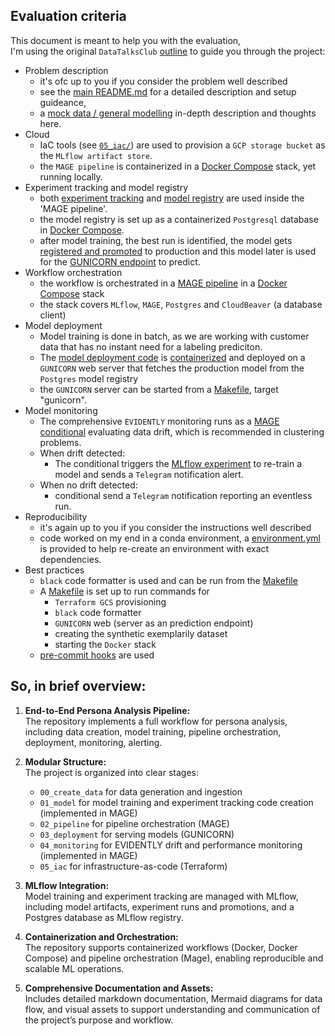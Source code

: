 ## Evaluation criteria
This document is meant to help you with the evaluation,  
I'm using the original `DataTalksClub` [outline](https://github.com/DataTalksClub/mlops-zoomcamp/tree/main/07-project) to guide you through the project:

* Problem description
    * it's ofc up to you if you consider the problem well described
    * see the [main README.md](./README.md) for a detailed description and setup guideance,  
    * a [mock data / general modelling](00_create_data/README.md) in-depth description and thoughts here.
* Cloud
    * IaC tools (see [`05_iac/`](05_iac/)) are used to provision a `GCP storage bucket` as the `MLflow artifact store`.
    * the `MAGE pipeline` is containerized in a [Docker Compose](02_pipeline/mage_pipeline/docker-compose.yml) stack, yet running locally.
* Experiment tracking and model registry
    * both [experiment tracking](02_pipeline/mage_pipeline/dtc_persona_analysis/custom/mlflow_experiment_tracking.py) and [model registry](02_pipeline/mage_pipeline/dtc_persona_analysis/custom/mlflow_register_best_model.py) are used inside the 'MAGE pipeline'.
    * the model registry is set up as a containerized `Postgresql` database in [Docker Compose](02_pipeline/mage_pipeline/docker-compose.yml).
    * after model training, the best run is identified, the model gets [registered and promoted](02_pipeline/mage_pipeline/dtc_persona_analysis/data_exporters/mlflow_promote_latest_model.py) to production and this model later is used for the [GUNICORN endpoint](03_deployment/gunicorn_predict_registry.py) to predict.
* Workflow orchestration
    * the workflow is orchestrated in a [MAGE pipeline](02_pipeline/mage_pipeline/dtc_persona_analysis) in a [Docker Compose](02_pipeline/mage_pipeline/docker-compose.yml) stack 
    * the stack covers `MLflow`, `MAGE`, `Postgres` and `CloudBeaver` (a database client)
* Model deployment
    * Model training is done in batch, as we are working with customer data that has no instant need for a labeling prediciton.
    * The [model deployment code](03_deployment/gunicorn_predict_registry.py) is [containerized](/Users/matthiasmotl/neuefische/repositories/dtc/dtc_persona_analysis/03_deployment/Dockerfile) and deployed on a `GUNICORN` web server that fetches the production model from the `Postgres` model registry
    * the `GUNICORN` server can be started from a [Makefile](./Makefile), target "gunicorn".
* Model monitoring
    * The comprehensive `EVIDENTLY` monitoring runs as a [MAGE conditional](/Users/matthiasmotl/neuefische/repositories/dtc/dtc_persona_analysis/02_pipeline/mage_pipeline/dtc_persona_analysis/conditionals) evaluating data drift, which is recommended in clustering problems.
    * When drift detected:
        * The conditional triggers the [MLflow experiment](02_pipeline/mage_pipeline/dtc_persona_analysis/custom/mlflow_experiment_tracking.py) to re-train a model and sends a `Telegram` notification alert.
    * When no drift detected:
        * conditional send a `Telegram` notification reporting an eventless run.
* Reproducibility
    * it's again up to you if you consider the instructions well described
    * code worked on my end in a conda environment, a [environment.yml](./environment.yml) is provided to help re-create an environment with exact dependencies.
* Best practices
    * `black` code formatter is used and can be run from the [Makefile](./Makefile)
    * A [Makefile](./Makefile) is set up to run commands for
        * `Terraform GCS` provisioning
        * `black` code formatter
        * `GUNICORN` web (server as an prediction endpoint)
        * creating the synthetic exemplarily dataset 
        * starting the `Docker` stack
    * [pre-commit hooks](./.pre-commit-config.yaml) are used  


## So, in brief overview:  

1. **End-to-End Persona Analysis Pipeline:**  
   The repository implements a full workflow for persona analysis, including data creation, model training, pipeline orchestration, deployment, monitoring, alerting.

2. **Modular Structure:**  
   The project is organized into clear stages:  
   - `00_create_data` for data generation and ingestion  
   - `01_model` for model training and experiment tracking code creation (implemented in MAGE) 
   - `02_pipeline` for pipeline orchestration (MAGE)  
   - `03_deployment` for serving models (GUNICORN) 
   - `04_monitoring` for EVIDENTLY drift and performance monitoring (implemented in MAGE)
   - `05_iac` for infrastructure-as-code (Terraform)

3. **MLflow Integration:**  
   Model training and experiment tracking are managed with MLflow, including model artifacts, experiment runs and promotions, and a Postgres database as MLflow registry.

4. **Containerization and Orchestration:**  
   The repository supports containerized workflows (Docker, Docker Compose) and pipeline orchestration (Mage), enabling reproducible and scalable ML operations.

5. **Comprehensive Documentation and Assets:**  
   Includes detailed markdown documentation, Mermaid diagrams for data flow, and visual assets to support understanding and communication of the project’s purpose and workflow.

